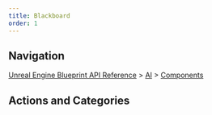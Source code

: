 ```yaml
---
title: Blackboard
order: 1
---
```

## Navigation

[Unreal Engine Blueprint API Reference](https://dev.epicgames.com/documentation/en-us/unreal-engine/BlueprintAPI) > [AI](https://dev.epicgames.com/documentation/en-us/unreal-engine/BlueprintAPI/AI) > [Components](https://dev.epicgames.com/documentation/en-us/unreal-engine/BlueprintAPI/AI/Components)

## Actions and Categories
